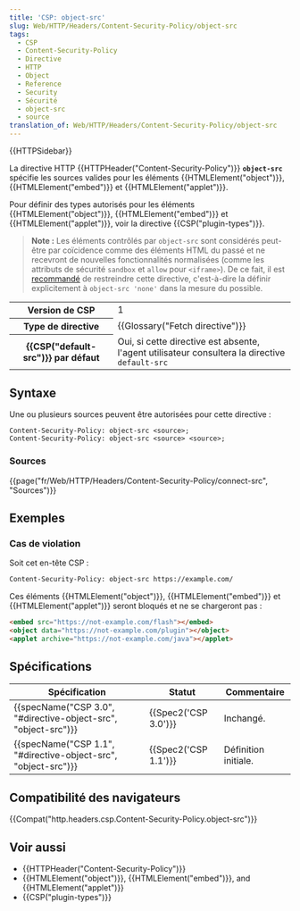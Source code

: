 ```yaml
---
title: 'CSP: object-src'
slug: Web/HTTP/Headers/Content-Security-Policy/object-src
tags:
  - CSP
  - Content-Security-Policy
  - Directive
  - HTTP
  - Object
  - Reference
  - Security
  - Sécurité
  - object-src
  - source
translation_of: Web/HTTP/Headers/Content-Security-Policy/object-src
---
```

{{HTTPSidebar}}

La directive HTTP {{HTTPHeader("Content-Security-Policy")}} **`object-src`** spécifie les sources valides pour les éléments {{HTMLElement("object")}}, {{HTMLElement("embed")}} et {{HTMLElement("applet")}}.

Pour définir des types autorisés pour les éléments {{HTMLElement("object")}}, {{HTMLElement("embed")}} et {{HTMLElement("applet")}}, voir la directive {{CSP("plugin-types")}}.

> **Note :** Les éléments contrôlés par `object-src` sont considérés peut-être par coïcidence comme des éléments HTML du passé et ne recevront de nouvelles fonctionnalités normalisées (comme les attributs de sécurité `sandbox` et `allow` pour `<iframe>`). De ce fait, il est [recommandé](https://csp.withgoogle.com/docs/strict-csp.html) de restreindre cette directive, c'est-à-dire la définir explicitement à `object-src 'none'` dans la mesure du possible.

<table class="properties">
  <tbody>
    <tr>
      <th scope="row">Version de CSP</th>
      <td>1</td>
    </tr>
    <tr>
      <th scope="row">Type de directive</th>
      <td>{{Glossary("Fetch directive")}}</td>
    </tr>
    <tr>
      <th scope="row">{{CSP("default-src")}} par défaut</th>
      <td>
        Oui, si cette directive est absente, l'agent utilisateur consultera la
        directive <code>default-src</code>
      </td>
    </tr>
  </tbody>
</table>

## Syntaxe

Une ou plusieurs sources peuvent être autorisées pour cette directive :

    Content-Security-Policy: object-src <source>;
    Content-Security-Policy: object-src <source> <source>;

### Sources

{{page("fr/Web/HTTP/Headers/Content-Security-Policy/connect-src", "Sources")}}

## Exemples

### Cas de violation

Soit cet en-tête CSP :

```bash
Content-Security-Policy: object-src https://example.com/
```

Ces éléments {{HTMLElement("object")}}, {{HTMLElement("embed")}} et {{HTMLElement("applet")}} seront bloqués et ne se chargeront pas :

```html
<embed src="https://not-example.com/flash"></embed>
<object data="https://not-example.com/plugin"></object>
<applet archive="https://not-example.com/java"></applet>
```

## Spécifications

| Spécification                                                                        | Statut                       | Commentaire          |
| ------------------------------------------------------------------------------------ | ---------------------------- | -------------------- |
| {{specName("CSP 3.0", "#directive-object-src", "object-src")}} | {{Spec2('CSP 3.0')}} | Inchangé.            |
| {{specName("CSP 1.1", "#directive-object-src", "object-src")}} | {{Spec2('CSP 1.1')}} | Définition initiale. |

## Compatibilité des navigateurs

{{Compat("http.headers.csp.Content-Security-Policy.object-src")}}

## Voir aussi

- {{HTTPHeader("Content-Security-Policy")}}
- {{HTMLElement("object")}}, {{HTMLElement("embed")}}, and {{HTMLElement("applet")}}
- {{CSP("plugin-types")}}

